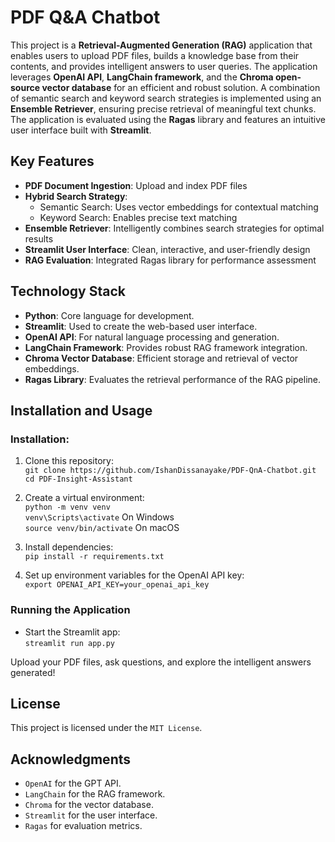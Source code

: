 # PDF Q&A Chatbot
This project is a **Retrieval-Augmented Generation (RAG)** application that enables users to upload PDF files, builds a knowledge base from their contents, and provides intelligent answers to user queries. The application leverages **OpenAI API**, **LangChain framework**, and the **Chroma open-source vector database** for an efficient and robust solution. A combination of semantic search and keyword search strategies is implemented using an **Ensemble Retriever**, ensuring precise retrieval of meaningful text chunks. The application is evaluated using the **Ragas** library and features an intuitive user interface built with **Streamlit**.

## Key Features
* **PDF Document Ingestion**: Upload and index PDF files
* **Hybrid Search Strategy**:
    - Semantic Search: Uses vector embeddings for contextual matching
    - Keyword Search: Enables precise text matching
* **Ensemble Retriever**: Intelligently combines search strategies for optimal results
* **Streamlit User Interface**: Clean, interactive, and user-friendly design
* **RAG Evaluation**: Integrated Ragas library for performance assessment

## Technology Stack
- **Python**: Core language for development.
- **Streamlit**: Used to create the web-based user interface.
- **OpenAI API**: For natural language processing and generation.
- **LangChain Framework**: Provides robust RAG framework integration.
- **Chroma Vector Database**: Efficient storage and retrieval of vector embeddings.
- **Ragas Library**: Evaluates the retrieval performance of the RAG pipeline.

## Installation and Usage
### Installation:
1. Clone this repository: <br>
`git clone https://github.com/IshanDissanayake/PDF-QnA-Chatbot.git` <br>
`cd PDF-Insight-Assistant`

2. Create a virtual environment: <br>
  `python -m venv venv` <br>
`venv\Scripts\activate` On Windows <br>
`source venv/bin/activate` On macOS 

4. Install dependencies: <br>
`pip install -r requirements.txt`

5. Set up environment variables for the OpenAI API key: <br>
   `export OPENAI_API_KEY=your_openai_api_key`

### Running the Application
* Start the Streamlit app: <br>
`streamlit run app.py` <br>

Upload your PDF files, ask questions, and explore the intelligent answers generated!

## License
This project is licensed under the `MIT License`.

## Acknowledgments
* `OpenAI` for the GPT API.
* `LangChain` for the RAG framework.
* `Chroma` for the vector database.
* `Streamlit` for the user interface.
* `Ragas` for evaluation metrics.



